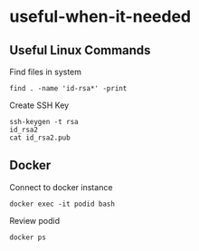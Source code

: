 # useful-when-it-needed
## Useful Linux Commands

Find files in system
```
find . -name 'id-rsa*' -print
```
Create SSH Key
```
ssh-keygen -t rsa
id_rsa2
cat id_rsa2.pub
```
## Docker
Connect to docker instance
```
docker exec -it podid bash
```
Review podid
```
docker ps
```
